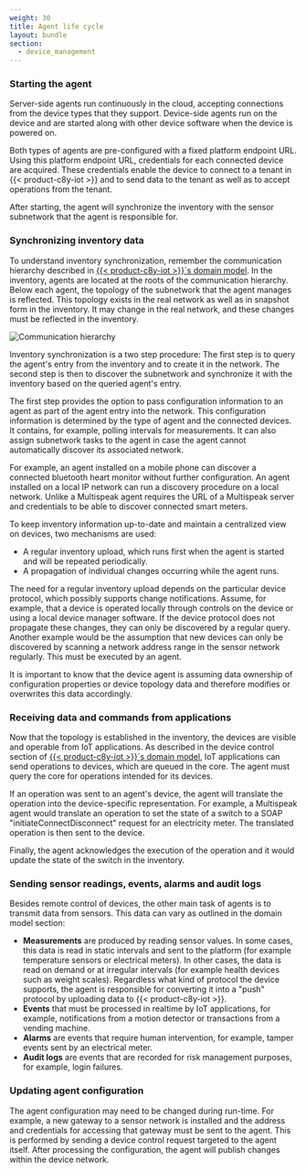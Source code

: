 ```yaml
---
weight: 30
title: Agent life cycle
layout: bundle
section: 
  - device_management
---
```


### Starting the agent

Server-side agents run continuously in the cloud, accepting connections from the device types that they support. Device-side agents run on the device and are started along with other device software when the device is powered on.

Both types of agents are pre-configured with a fixed platform endpoint URL. Using this platform endpoint URL, credentials for each connected device are acquired. These credentials enable the device to connect to a tenant in {{< product-c8y-iot >}} and to send data to the tenant as well as to accept operations from the tenant.

After starting, the agent will synchronize the inventory with the sensor subnetwork that the agent is responsible for.

### Synchronizing inventory data

To understand inventory synchronization, remember the communication hierarchy described in [{{< product-c8y-iot >}}´s domain model](/concepts/domain-model). In the inventory, agents are located at the roots of the communication hierarchy. Below each agent, the topology of the subnetwork that the agent manages is reflected. This topology exists in the real network as well as in snapshot form in the inventory. It may change in the real network, and these changes must be reflected in the inventory.

![Communication hierarchy](/images/concepts-guide/commshierarchy.png)

Inventory synchronization is a two step procedure: The first step is to query the agent's entry from the inventory and to create it in the network. The second step is then to discover the subnetwork and synchronize it with the inventory based on the queried agent's entry.

The first step provides the option to pass configuration information to an agent as part of the agent entry into the network. This configuration information is determined by the type of agent and the connected devices. It contains, for example, polling intervals for measurements. It can also assign subnetwork tasks to the agent in case the agent cannot automatically discover its associated network.

For example, an agent installed on a mobile phone can discover a connected bluetooth heart monitor without further configuration. An agent installed on a local IP network can run a discovery procedure on a local network. Unlike a Multispeak agent requires the URL of a Multispeak server and credentials to be able to discover connected smart meters.

To keep inventory information up-to-date and maintain a centralized view on devices, two mechanisms are used:

-   A regular inventory upload, which runs first when the agent is started and will be repeated periodically.
-   A propagation of individual changes occurring while the agent runs.

The need for a regular inventory upload depends on the particular device protocol, which possibly supports change notifications. Assume, for example, that a device is operated locally through controls on the device or using a local device manager software. If the device protocol does not propagate these changes, they can only be discovered by a regular query. Another example would be the assumption that new devices can only be discovered by scanning a network address range in the sensor network regularly. This must be executed by an agent.

It is important to know that the device agent is assuming data ownership of configuration properties or device topology data and therefore modifies or overwrites this data accordingly.

### Receiving data and commands from applications

Now that the topology is established in the inventory, the devices are visible and operable from IoT applications. As described in the device control section of [{{< product-c8y-iot >}}´s domain model](/concepts/domain-model), IoT applications can send operations to devices, which are queued in the core. The agent must query the core for operations intended for its devices.

If an operation was sent to an agent's device, the agent will translate the operation into the device-specific representation. For example, a Multispeak agent would translate an operation to set the state of a switch to a SOAP "initiateConnectDisconnect" request for an electricity meter. The translated operation is then sent to the device.

Finally, the agent acknowledges the execution of the operation and it would update the state of the switch in the inventory.

### Sending sensor readings, events, alarms and audit logs

Besides remote control of devices, the other main task of agents is to transmit data from sensors. This data can vary as outlined in the domain model section:

-   **Measurements** are produced by reading sensor values. In some cases, this data is read in static intervals and sent to the platform (for example temperature sensors or electrical meters). In other cases, the data is read on demand or at irregular intervals (for example health devices such as weight scales). Regardless what kind of protocol the device supports, the agent is responsible for converting it into a "push" protocol by uploading data to {{< product-c8y-iot >}}.
-   **Events** that must be processed in realtime by IoT applications, for example, notifications from a motion detector or transactions from a vending machine.
-   **Alarms** are events that require human intervention, for example, tamper events sent by an electrical meter.
-   **Audit logs** are events that are recorded for risk management purposes, for example, login failures.

### Updating agent configuration

The agent configuration may need to be changed during run-time. For example, a new gateway to a sensor network is installed and the address and credentials for accessing that gateway must be sent to the agent. This is performed by sending a device control request targeted to the agent itself. After processing the configuration, the agent will publish changes within the device network.
